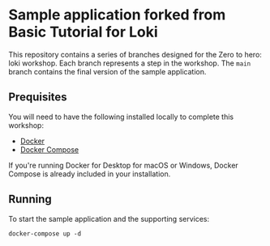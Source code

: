 # Sample application forked from Basic Tutorial for Loki

This repository contains a series of branches designed for the Zero to hero: loki workshop. Each branch represents a step in the workshop. The `main` branch contains the final version of the sample application.

## Prequisites

You will need to have the following installed locally to complete this workshop:

- [Docker](https://docs.docker.com/install/)
- [Docker Compose](https://docs.docker.com/compose/install/)

If you're running Docker for Desktop for macOS or Windows, Docker Compose is already included in your installation.

## Running

To start the sample application and the supporting services:

```
docker-compose up -d
```
